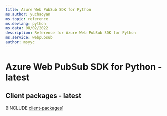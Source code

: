 ```yaml
---
title: Azure Web PubSub SDK for Python
ms.author: yuchaoyan
ms.topic: reference
ms.devlang: python
ms.data: 08/02/2022
description: Reference for Azure Web PubSub SDK for Python
ms.service: webpubsub
author: msyyc
---
```

# Azure Web PubSub SDK for Python - latest

## Client packages - latest
[!INCLUDE [client-packages](web-pubsub-client-index.md)]